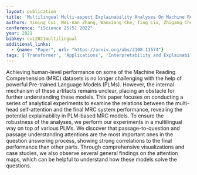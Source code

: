 ```yaml
---
layout: publication
title: 'Multilingual Multi-aspect Explainability Analyses On Machine Reading Comprehension Models'
authors: Yiming Cui, Wei-nan Zhang, Wanxiang Che, Ting Liu, Zhigang Chen, Shijin Wang
conference: "iScience 25(5) 2022"
year: 2021
bibkey: cui2021multilingual
additional_links:
  - {name: "Paper", url: "https://arxiv.org/abs/2108.11574"}
tags: ['Transformer', 'Applications', 'Interpretability and Explainability', 'TACL', 'Model Architecture', 'ACL', 'Interpretability', 'Security', 'Attention Mechanism']
---
```

Achieving human-level performance on some of the Machine Reading
Comprehension (MRC) datasets is no longer challenging with the help of powerful
Pre-trained Language Models (PLMs). However, the internal mechanism of these
artifacts remains unclear, placing an obstacle for further understanding these
models. This paper focuses on conducting a series of analytical experiments to
examine the relations between the multi-head self-attention and the final MRC
system performance, revealing the potential explainability in PLM-based MRC
models. To ensure the robustness of the analyses, we perform our experiments in
a multilingual way on top of various PLMs. We discover that passage-to-question
and passage understanding attentions are the most important ones in the
question answering process, showing strong correlations to the final
performance than other parts. Through comprehensive visualizations and case
studies, we also observe several general findings on the attention maps, which
can be helpful to understand how these models solve the questions.
